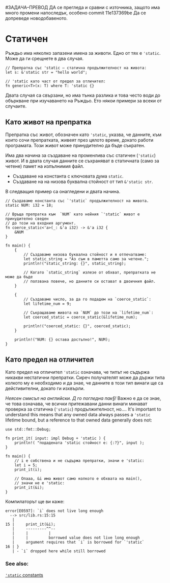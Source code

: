 #ЗАДАЧА–ПРЕВОД
ДА се прегледа и сравни с източника, защото има много промени напоследък, особено commit 11e137369be
Да се допреведе новодобавеното.

# Статичeн

Ръждьо има няколко запазени имена за животи. Едно от тях е `'static`. Може да
ги срещнете в два случая.

```rust, editable
// Препратка със 'static – статична продължителност на живота:
let s: &'static str = "hello world";

// 'static като част от предел за отличител:
fn generic<T>(x: T) where T: 'static {}
```

Двата случая са свързани, но има тънка разлика и това често води до объркване
при изучаването на Ръждьо. Ето някои примери за всеки от случаите.

## Като живот на препратка

Препратка със живот, обозначен като `'static`, указва, че данните, към които
сочи препратката, живеят през цялото време, докато работи програмата. Този
живот може принудително да бъде съкратен.

Има два начина за създаване на променлива със статичен (`'static`) живот. И в
двата случая данните се съхраняват в статичната (само за четене) памет на
изпълнимия файл.

* Създаване на константа с ключовата дума `static`.
* Създаване на на низова буквална стойност от тип `&'static str`.

В следващия пример са онагледени и двата начина.

```rust,editable
// Създаваме константа със `'static` продължителност на живота.
static NUM: i32 = 18;

// Връща препратка към  `NUM` като нейния `'static` живот е принудително сведен
// до този на входния аргумент.
fn coerce_static<'a>(_: &'a i32) -> &'a i32 {
    &NUM
}

fn main() {
    {
        // Създаваме низова буквална стойност и я отпечатваме:
        let static_string = "Аз съм в паметта само за четене.";
        println!("static_string: {}", static_string);

        // Когато `static_string` излезе от обхват, препратката не може да бъде
        // ползвана повече, но данните си остават в двоичния файл.
    }

    {
        // Създаваме число, за да го подадем на `coerce_static`:
        let lifetime_num = 9;

        // Съкращаваме живота на `NUM` до този на `lifetime_num`:
        let coerced_static = coerce_static(&lifetime_num);

        println!("coerced_static: {}", coerced_static);
    }

    println!("NUM: {} остава достъпно!", NUM);
}
```

## Като предел на отличител

Като предел на отличител `'static` означава, че типът не съдържа никакви
нестатични препратки. Сиреч получателят може да държи типа колкото му е
необходимо и да знае, че данните в този тип винаги ще са дейстивителни, докато
ги изхвърли.

*Неясен смисъл на английски. Д го погледна пак§!*
Важно е да се знае, че това означава, че всички притежавани данни винаги минават проверка за статична (`'static`) продължителност, но….
It's important to understand this means that any owned data always passes
a `'static` lifetime bound, but a reference to that owned data generally
does not:

```rust,editable,compile_fail
use std::fmt::Debug;

fn print_it( input: impl Debug + 'static ) {
    println!( "подадената 'static стойност е: {:?}", input );
}

fn main() {
    // i е собствена и не съдържа препратки, значи е 'static:
    let i = 5;
    print_it(i);

    // Опааа, &i има живот само колкото е обхвата на main(),
    // значи не е 'static:
    print_it(&i);
}
```

Компилаторът ще ви каже:

```ignore
error[E0597]: `i` does not live long enough
  --> src/lib.rs:15:15
   |
15 |     print_it(&i);
   |     ---------^^--
   |     |         |
   |     |         borrowed value does not live long enough
   |     argument requires that `i` is borrowed for `'static`
16 | }
   | - `i` dropped here while still borrowed
```

### See also:

[`'static` constants][static_const]

[static_const]: ../../custom_types/constants.md
